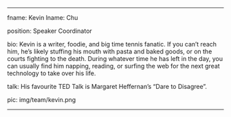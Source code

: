 ---

fname: Kevin
lname: Chu

position: Speaker Coordinator

bio: Kevin is a writer, foodie, and big time tennis fanatic. If you can’t reach him, he’s likely stuffing his mouth with pasta and baked goods, or on the courts fighting to the death. During whatever time he has left in the day, you can usually find him napping, reading, or surfing the web for the next great technology to take over his life.

talk: His favourite TED Talk is Margaret Heffernan’s “Dare to Disagree”.

pic:  img/team/kevin.png

---